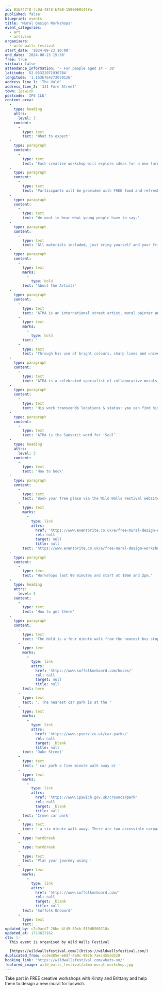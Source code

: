```yaml
---
id: 81b747f0-fc0d-48f8-b768-159006914f8a
published: false
blueprint: events
title: 'Mural Design Workshops'
event_categories:
  - art
  - activism
organisers:
  - wild-walls-festival
start_date: '2024-08-23 10:00'
end_date: '2024-08-23 15:30'
free: true
virtual: false
attendance_information: '- For people aged 14 - 30'
latitude: '52.05322071930784'
longitude: '1.1636764272050126'
address_line_1: 'The Hold'
address_line_2: '131 Fore Street'
town: Ipswich
postcode: 'IP4 1LN'
content_area:
  -
    type: heading
    attrs:
      level: 3
    content:
      -
        type: text
        text: 'What to expect'
  -
    type: paragraph
    content:
      -
        type: text
        text: 'Each creative workshop will explore ideas for a new large mural in Ipswich. Participants will be given the opportunity to get creative and have fun exploring street art with guidance and support. (NO experience necessary)'
  -
    type: paragraph
    content:
      -
        type: text
        text: 'Participants will be provided with FREE food and refreshments at each workshop.'
  -
    type: paragraph
    content:
      -
        type: text
        text: 'We want to hear what young people have to say.'
  -
    type: paragraph
    content:
      -
        type: text
        text: 'All materials included, just bring yourself and your friends.'
  -
    type: paragraph
    content:
      -
        type: text
        marks:
          -
            type: bold
        text: 'About the Artists'
  -
    type: paragraph
    content:
      -
        type: text
        text: 'ATMA is an international street artist, mural painter and designer driven by upliftism.'
      -
        type: text
        marks:
          -
            type: bold
        text: ' '
      -
        type: text
        text: 'Through his use of bright colours, sharp lines and universal language, he tells positive stories in large scale.'
  -
    type: paragraph
    content:
      -
        type: text
        text: 'ATMA is a celebrated specialist of collaborative murals, inviting participants to contribute to the design & painting of the pieces. To engage, impact and transform.'
  -
    type: paragraph
    content:
      -
        type: text
        text: 'His work transcends locations & status: you can find his signature in (and on) council estates, private homes, motorways, high streets, hidden corners, capitals, cities, villages, restaurants, corporate offices, community centres, schools, art galleries & museums, across 10 countries.'
  -
    type: paragraph
    content:
      -
        type: text
        text: 'ATMA is the Sanskrit word for ‘Soul’.'
  -
    type: heading
    attrs:
      level: 3
    content:
      -
        type: text
        text: 'How to book'
  -
    type: paragraph
    content:
      -
        type: text
        text: 'Book your free place via the Wild Walls Festival website - '
      -
        type: text
        marks:
          -
            type: link
            attrs:
              href: 'https://www.eventbrite.co.uk/e/free-mural-design-workshop-with-atma-tickets-967869191807'
              rel: null
              target: null
              title: null
        text: 'https://www.eventbrite.co.uk/e/free-mural-design-workshop-with-atma-tickets-967869191807'
  -
    type: paragraph
    content:
      -
        type: text
        text: 'Workshops last 90 minutes and start at 10am and 2pm.'
  -
    type: heading
    attrs:
      level: 3
    content:
      -
        type: text
        text: 'How to get there'
  -
    type: paragraph
    content:
      -
        type: text
        text: 'The Hold is a four minute walk from the nearest bus stop - see the latest bus timetables '
      -
        type: text
        marks:
          -
            type: link
            attrs:
              href: 'https://www.suffolkonboard.com/buses/'
              rel: null
              target: null
              title: null
        text: here
      -
        type: text
        text: '. The nearest car park is at the '
      -
        type: text
        marks:
          -
            type: link
            attrs:
              href: 'https://www.ipserv.co.uk/car-parks/'
              rel: null
              target: _blank
              title: null
        text: 'Duke Street'
      -
        type: text
        text: ' car park a five minute walk away or '
      -
        type: text
        marks:
          -
            type: link
            attrs:
              href: 'https://www.ipswich.gov.uk/crowncarpark'
              rel: null
              target: _blank
              title: null
        text: 'Crown car park'
      -
        type: text
        text: ' a six minute walk away. There are two accessible carpark spaces for blue badge holders in The Hold car park.'
      -
        type: hardBreak
      -
        type: hardBreak
      -
        type: text
        text: 'Plan your journey using '
      -
        type: text
        marks:
          -
            type: link
            attrs:
              href: 'https://www.suffolkonboard.com/'
              rel: null
              target: _blank
              title: null
        text: 'Suffolk Onboard'
      -
        type: text
        text: .
updated_by: c2a9acd7-26be-4f49-89cb-918d0960210a
updated_at: 1723627162
cta: |-
  This event is organised by Wild Walls Festival

  [https://wildwallsfestival.com/](https://wildwallsfestival.com/)
duplicated_from: ccded85e-e8df-4a9c-997b-7aec455dd529
booking_link: 'https://wildwallsfestival.com/whats-on/'
featured_image: wild_walls_festival/atma-mural-workshop.jpg
---
```

Take part in FREE creative workshops with Kirsty and Brittany and help them to design a new mural for Ipswich.